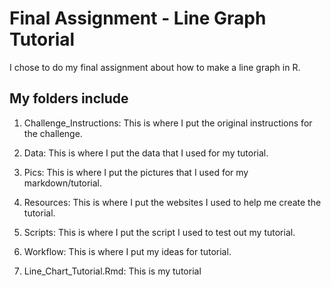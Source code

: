 # Final Assignment - Line Graph Tutorial

I chose to do my final assignment about how to make a line graph in R.

## My folders include

1. Challenge_Instructions: This is where I put the original instructions for the challenge.

2. Data: This is where I put the data that I used for my tutorial.

3. Pics: This is where I put the pictures that I used for my markdown/tutorial.

4. Resources: This is where I put the websites I used to help me create the tutorial. 

5. Scripts: This is where I put the script I used to test out my tutorial.

6. Workflow: This is where I put my ideas for tutorial. 

7. Line_Chart_Tutorial.Rmd: This is my tutorial
